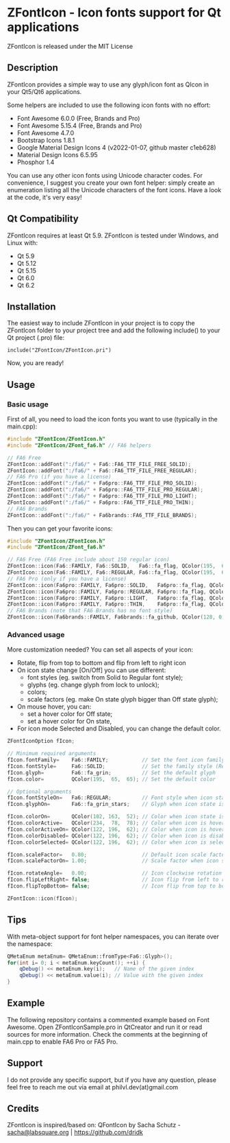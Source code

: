 # ZFontIcon - Icon fonts support for Qt applications
ZFontIcon is released under the MIT License


## Description
ZFontIcon provides a simple way to use any glyph/icon font as QIcon in your Qt5/Qt6 applications.

Some helpers are included to use the following icon fonts with no effort:
- Font Awesome 6.0.0  (Free, Brands and Pro)
- Font Awesome 5.15.4 (Free, Brands and Pro)
- Font Awesome 4.7.0
- Bootstrap Icons 1.8.1
- Google Material Design Icons 4 (v2022-01-07, github master c1eb628)
- Material Design Icons 6.5.95
- Phosphor 1.4

You can use any other icon fonts using Unicode character codes. For convenience, I suggest you create your own font helper: simply create an enumeration listing all the Unicode characters of the font icons. Have a look at the code, it's very easy!


## Qt Compatibility
ZFontIcon requires at least Qt 5.9.
ZFontIcon is tested under Windows, and Linux with:
- Qt 5.9
- Qt 5.12
- Qt 5.15
- Qt 6.0
- Qt 6.2


## Installation
The easiest way to include ZFontIcon in your project is to copy the ZFontIcon folder to your project tree and add the following include() to your Qt project (.pro) file:

    include("ZFontIcon/ZFontIcon.pri")

Now, you are ready!


## Usage
### Basic usage

First of all, you need to load the icon fonts you want to use (typically in the main.cpp):

```c++
#include "ZFontIcon/ZFontIcon.h"
#include "ZFontIcon/ZFont_fa6.h" // FA6 helpers

// FA6 Free
ZFontIcon::addFont(":/fa6/" + Fa6::FA6_TTF_FILE_FREE_SOLID);
ZFontIcon::addFont(":/fa6/" + Fa6::FA6_TTF_FILE_FREE_REGULAR);
// FA6 Pro (if you have a license)
ZFontIcon::addFont(":/fa6/" + Fa6pro::FA6_TTF_FILE_PRO_SOLID);
ZFontIcon::addFont(":/fa6/" + Fa6pro::FA6_TTF_FILE_PRO_REGULAR);
ZFontIcon::addFont(":/fa6/" + Fa6pro::FA6_TTF_FILE_PRO_LIGHT);
ZFontIcon::addFont(":/fa6/" + Fa6pro::FA6_TTF_FILE_PRO_THIN);
// FA6 Brands
ZFontIcon::addFont(":/fa6/" + Fa6brands::FA6_TTF_FILE_BRANDS);
```

Then you can get your favorite icons:

```c++
#include "ZFontIcon/ZFontIcon.h"
#include "ZFontIcon/ZFont_fa6.h"

// FA6 Free (FA6 Free include about 150 regular icon)
ZFontIcon::icon(Fa6::FAMILY, Fa6::SOLID,   Fa6::fa_flag, QColor(195,  65,  65));
ZFontIcon::icon(Fa6::FAMILY, Fa6::REGULAR, Fa6::fa_flag, QColor(195,  65,  65));
// FA6 Pro (only if you have a license)
ZFontIcon::icon(Fa6pro::FAMILY, Fa6pro::SOLID,   Fa6pro::fa_flag, QColor(195,  65,  65));
ZFontIcon::icon(Fa6pro::FAMILY, Fa6pro::REGULAR, Fa6pro::fa_flag, QColor(195,  65,  65));
ZFontIcon::icon(Fa6pro::FAMILY, Fa6pro::LIGHT,   Fa6pro::fa_flag, QColor(195,  65,  65));
ZFontIcon::icon(Fa6pro::FAMILY, Fa6pro::THIN,    Fa6pro::fa_flag, QColor(195,  65,  65));
// FA6 Brands (note that FA6 Brands has no font style)
ZFontIcon::icon(Fa6brands::FAMILY, Fa6brands::fa_github, QColor(128, 0, 0));
```


### Advanced usage
More customization needed? You can set all aspects of your icon:

- Rotate, flip from top to bottom and flip from left to right icon
- On icon state change [On/Off] you can use different:
  - font styles (eg. switch from Solid to Regular font style);
  - glyphs (eg. change glyph from lock to unlock);
  - colors;
  - scale factors (eg. make On state glyph bigger than Off state glyph);
- On mouse hover, you can:
  - set a hover color for Off state;
  - set a hover color for On state,
- For icon mode Selected and Disabled, you can change the default color.

```c++
ZFontIconOption fIcon;

// Minimum required arguments
fIcon.fontFamily=    Fa6::FAMILY;           // Set the font icon family
fIcon.fontStyle=     Fa6::SOLID;            // Set the family style (Required if font families have multiple registered styles)
fIcon.glyph=         Fa6::fa_grin;          // Set the default glyph
fIcon.color=         QColor(195,  65,  65); // Set the default color

// Optional arguments
fIcon.fontStyleOn=   Fa6::REGULAR;          // Font style when icon state is On
fIcon.glyphOn=       Fa6::fa_grin_stars;    // Glyph when icon state is On

fIcon.colorOn=       QColor(102, 163,  52); // Color when icon state is On
fIcon.colorActive=   QColor(234,  78,  78); // Color when icon is hovered
fIcon.colorActiveOn= QColor(122, 196,  62); // Color when icon is hovered and state is on
fIcon.colorDisabled= QColor(122, 196,  62); // Color when icon is disabled
fIcon.colorSelected= QColor(122, 196,  62); // Color when icon is selected

fIcon.scaleFactor=   0.80;                  // Default icon scale factor
fIcon.scaleFactorOn= 1.00;                  // Scale factor when icon state is On

fIcon.rotateAngle=   0.00;                  // Icon clockwise rotation in degree
fIcon.flipLeftRight= false;                 // Icon flip from left to right
fIcon.flipTopBottom= false;                 // Icon flip from top to bottom

ZFontIcon::icon(fIcon);
```


## Tips
With meta-object support for font helper namespaces, you can iterate over the namespace:

```c++
QMetaEnum metaEnum= QMetaEnum::fromType<Fa6::Glyph>();
for(int i= 0; i < metaEnum.keyCount(); ++i) {
    qDebug() << metaEnum.key(i);   // Name of the given index
    qDebug() << metaEnum.value(i); // Value with the given index
}
```


## Example

The following repository contains a commented example based on Font Awesome.
Open ZFontIconSample.pro in QtCreator and run it or read sources for more information.
Check the comments at the beginning of main.cpp to enable FA6 Pro or FA5 Pro.


## Support

I do not provide any specific support, but if you have any question, please feel free to reach me out via email at philvl.dev(at)gmail.com


## Credits
ZFontIcon is inspired/based on: QFontIcon by Sacha Schutz - sacha@labsquare.org | https://github.com/dridk
